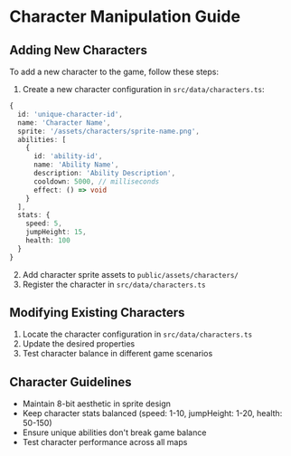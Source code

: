 # Character Manipulation Guide

## Adding New Characters

To add a new character to the game, follow these steps:

1. Create a new character configuration in `src/data/characters.ts`:
```typescript
{
  id: 'unique-character-id',
  name: 'Character Name',
  sprite: '/assets/characters/sprite-name.png',
  abilities: [
    {
      id: 'ability-id',
      name: 'Ability Name',
      description: 'Ability Description',
      cooldown: 5000, // milliseconds
      effect: () => void
    }
  ],
  stats: {
    speed: 5,
    jumpHeight: 15,
    health: 100
  }
}
```

2. Add character sprite assets to `public/assets/characters/`
3. Register the character in `src/data/characters.ts`

## Modifying Existing Characters

1. Locate the character configuration in `src/data/characters.ts`
2. Update the desired properties
3. Test character balance in different game scenarios

## Character Guidelines

- Maintain 8-bit aesthetic in sprite design
- Keep character stats balanced (speed: 1-10, jumpHeight: 1-20, health: 50-150)
- Ensure unique abilities don't break game balance
- Test character performance across all maps